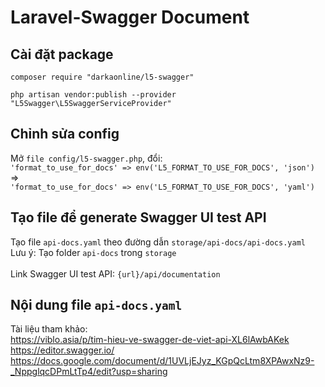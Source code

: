 # Laravel-Swagger Document
## Cài đặt package
```
composer require "darkaonline/l5-swagger"
```
```
php artisan vendor:publish --provider "L5Swagger\L5SwaggerServiceProvider"
```
## Chỉnh sửa config
Mở `file config/l5-swagger.php`, đổi: <br>
`'format_to_use_for_docs' => env('L5_FORMAT_TO_USE_FOR_DOCS', 'json')`
<br>
=>
<br>
`'format_to_use_for_docs' => env('L5_FORMAT_TO_USE_FOR_DOCS', 'yaml')`
<br>
## Tạo file để generate Swagger UI test API
Tạo file `api-docs.yaml` theo đường dẫn `storage/api-docs/api-docs.yaml`
<br>
Lưu ý: Tạo folder `api-docs` trong `storage`
<br>
<br>
Link Swagger UI test API: `{url}/api/documentation`
## Nội dung file `api-docs.yaml`
Tài liệu tham khảo:
<br>
https://viblo.asia/p/tim-hieu-ve-swagger-de-viet-api-XL6lAwbAKek
<br>
https://editor.swagger.io/
<br>
https://docs.google.com/document/d/1UVLjEJyz_KGpQcLtm8XPAwxNz9-_NppglqcDPmLtTp4/edit?usp=sharing
